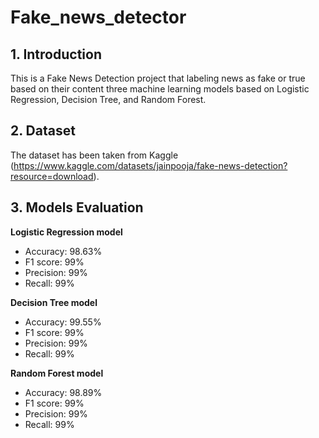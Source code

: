 # Fake_news_detector

## 1. Introduction

This is a Fake News Detection project that labeling news as fake or true based on their content three machine learning models based on Logistic Regression, Decision Tree, and Random Forest.

## 2. Dataset

The dataset has been taken from Kaggle (https://www.kaggle.com/datasets/jainpooja/fake-news-detection?resource=download).

## 3. Models Evaluation 

**Logistic Regression model**

* Accuracy: 98.63%
* F1 score: 99%
* Precision: 99%
* Recall: 99%

**Decision Tree model**

* Accuracy: 99.55%
* F1 score: 99%
* Precision: 99%
* Recall: 99%

**Random Forest model**

* Accuracy: 98.89%
* F1 score: 99%
* Precision: 99%
* Recall: 99%
